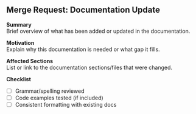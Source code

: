 ## Merge Request: Documentation Update

**Summary**  
Brief overview of what has been added or updated in the documentation.

**Motivation**  
Explain why this documentation is needed or what gap it fills.

**Affected Sections**  
List or link to the documentation sections/files that were changed.

**Checklist**  
- [ ] Grammar/spelling reviewed
- [ ] Code examples tested (if included)
- [ ] Consistent formatting with existing docs
